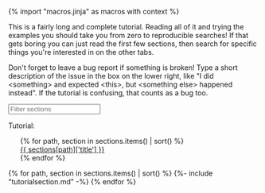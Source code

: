 {% import "macros.jinja" as macros with context %}

This is a fairly long and complete tutorial. Reading all of it and trying the
examples you should take you from zero to reproducible searches!
If that gets boring you can just read the first few sections, then
search for specific things you're interested in on the other tabs.

Don't forget to leave a bug report if something is broken! 
Type a short description of the issue in the box on the lower right,
like "I did \<something\> and expected \<this\>, but \<something else\> happened instead".
If the tutorial is confusing, that counts as a bug too.

<input id="tutorialsearch" placeholder="Filter sections" id="box" type="text"/>

Tutorial:

<ol id="tutorial_toc">
{% for path, section in sections.items() | sort() %}
		<li id="{{section['id']}}_toc" style="display: block";>
			<a href="#{{section['id']}}">{{ sections[path]['title'] }}</a>
		</li>
{% endfor %}
</ol>

<div id="tutorial">
{% for path, section in sections.items() | sort() %}
	  {%- include "tutorialsection.md" -%}
{% endfor %}
</div>
